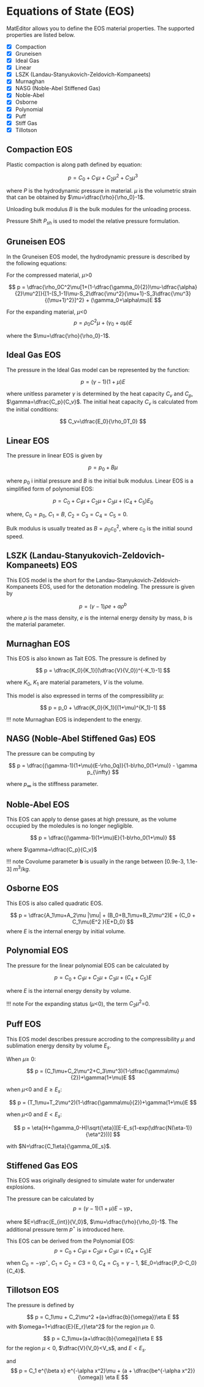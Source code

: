 # Equations of State (EOS)

MatEditor allows you to define the EOS material properties. The supported properties are listed below.

* [x]  Compaction
* [x]  Gruneisen
* [x]  Ideal Gas
* [x]  Linear
* [x]  LSZK (Landau-Stanyukovich-Zeldovich-Kompaneets)
* [x]  Murnaghan
* [x]  NASG (Noble-Abel Stiffened Gas)
* [x]  Noble-Abel
* [x]  Osborne
* [x]  Polynomial
* [x]  Puff
* [x]  Stiff Gas
* [x]  Tillotson

## Compaction EOS
Plastic compaction is along path defined by equation:

$$
p=C_0 + C_1 \mu +C_2 \mu^2 + C_3 \mu^3
$$

where $P$ is the hydrodynamic pressure in material. $\mu$ is the volumetric strain that can be obtained by $\mu=\dfrac{\rho}{\rho_0}-1$.

Unloading bulk modulus $B$ is the bulk modules for the unloading process.

Pressure Shift $P_{sh}$ is used to model the relative pressure formulation.

## Gruneisen EOS

In the Gruneisen EOS model, the hydrodynamic pressure is described by the following equations:

For the compressed material, $\mu$>0

$$
p = \dfrac{\rho_0C^2\mu[1+(1-\dfrac{\gamma_0}{2})\mu-\dfrac{\alpha}{2}\mu^2]}{[1-(S_1-1)\mu-S_2\dfrac{\mu^2}{\mu+1}-S_3\dfrac{\mu^3}{(\mu+1)^2}]^2} + (\gamma_0+\alpha\mu)E
$$

For the expanding material, $\mu$<0
$$
p = \rho_0C^2\mu + (\gamma_0+\alpha\mu)E
$$

where the $\mu=\dfrac{\rho}{\rho_0}-1$.

## Ideal Gas EOS
The pressure in the Ideal Gas model can be represented by the function:

$$
p = (\gamma-1)(1+\mu)E
$$

where unitless parameter $\gamma$ is determined by the heat capacity $C_v$ and $C_p$, $\gamma=\dfrac{C_p}{C_v}$. The initial heat capacity $C_v$ is calculated from the initial conditions:

$$
C_v=\dfrac{E_0}{\rho_0T_0}
$$

## Linear EOS

The pressure in linear EOS is given by 

$$
p = p_0 + B\mu
$$

where $p_0$ i initial pressure and $B$ is the initial bulk modulus. Linear EOS is a simplified form of polynomial EOS:

$$
p=C_0+C_1\mu + C_2\mu + C_3\mu + (C_4+C_5)E_0
$$

where, $C_0=p_0$, $C_1=B$, $C_2=C_3 = C_4 = C_5 = 0$.

Bulk modulus is usually treated as $B=\rho_0c_0^2$, where $c_0$ is the initial sound speed.

## LSZK (Landau-Stanyukovich-Zeldovich-Kompaneets) EOS
This EOS model is the short for the Landau-Stanyukovich-Zeldovich-Kompaneets EOS, used for the detonation modeling. The pressure is given by

$$
p = (\gamma-1)\rho e + a \rho^b
$$

where $\rho$ is the mass density, $e$ is the internal energy density by mass, $b$ is the material parameter.

## Murnaghan EOS

This EOS is also known as Tait EOS. The pressure is defined by 

$$
p = \dfrac{K_0}{K_1}[(\dfrac{V}{V_0})^{-K_1}-1]
$$

where $K_0$, $K_1$ are material parameters, $V$ is the volume.

This model is also expressed in terms of the compressibility $\mu$:

$$
p = p_0 + \dfrac{K_0}{K_1}[(1+\mu)^{K_1}-1]
$$

!!! note
    Murnaghan EOS is independent to the energy.


## NASG (Noble-Abel Stiffened Gas) EOS

The pressure can be computing by 

$$
p = \dfrac{(\gamma-1)(1+\mu)(E-\rho_0q)}{1-b\rho_0(1+\mu)} - \gamma p_{\infty}
$$

where $p_{\infty}$ is the stiffness parameter. 

## Noble-Abel EOS
This EOS can apply to dense gases at high pressure, as the volume occupied by the moledules is no longer negligible.

$$
p = \dfrac{(\gamma-1)(1+\mu)E}{1-b\rho_0(1+\mu)}
$$

where $\gamma=\dfrac{C_p}{C_v}$

!!! note
    Covolume parameter **b** is usually in the range between [0.9e-3, 1.1e-3] $m^3/kg$.


## Osborne EOS
This EOS is also called quadratic EOS.

$$
p = \dfrac{A_1\mu+A_2\mu |\mu| + (B_0+B_1\mu+B_2\mu^2)E + (C_0 + C_1\mu)E^2 }{E+D_0}
$$
where $E$ is the internal energy by initial volume. 


## Polynomial EOS
The pressure for the linear polynomial EOS can be calculated by 

$$
p=C_0+C_1\mu + C_2\mu + C_3\mu + (C_4+C_5)E
$$

where $E$ is the internal energy density by volume.

!!! note 
    For the expanding status ($\mu$<0), the term $C_2\mu^2$=0.


## Puff EOS
This EOS model describes pressure accroding to the compressibility $\mu$ and sublimation energy density by volume $E_s$.

When $\mu\geq$ 0:

$$
p = (C_1\mu+C_2\mu^2+C_3\mu^3)(1-\dfrac{\gamma\mu}{2})+\gamma(1+\mu)E
$$

when $\mu$<0 and $E\geq E_s$:

$$
p = (T_1\mu+T_2\mu^2)(1-\dfrac{\gamma\mu}{2})+\gamma(1+\mu)E
$$

when $\mu$<0 and $E<E_s$:

$$
p = \eta[H+(\gamma_0-H)\sqrt{\eta}][E-E_s(1-exp(\dfrac{N(\eta-1)}{\eta^2}))]
$$

with $N=\dfrac{C_1\eta}{\gamma_0E_s}$.


## Stiffened Gas EOS
This EOS was originally designed to simulate water for underwater explosions.

The pressure can be calculated by 
$$
p = (\gamma-1)(1+\mu)E - \gamma p_{\star}
$$

where $E=\dfrac{E_{int}}{V_0}$, $\mu=\dfrac{\rho}{\rho_0}-1$. The additional pressure term $p^{\star}$ is introduced here.

This EOS can be derived from the Polynomial EOS:
$$
p=C_0+C_1\mu + C_2\mu + C_3\mu + (C_4+C_5)E
$$
when $C_0 = -\gamma p^{\star}$, $C_1=C_2=C3=0$, $C_4=C_5=\gamma-1$, $E_0=\dfrac{P_0-C_0}{C_4}$.

## Tillotson EOS

The pressure is defined by

$$
p = C_1\mu + C_2\mu^2 +(a+\dfrac{b}{\omega})\eta E 
$$
with $\omega=1+\dfrac{E}{E_r}\eta^2$ for the region $\mu \geq$ 0.

$$
p = C_1\mu+(a+\dfrac{b}{\omega})\eta E
$$
for the region $\mu<0$, $\dfrac{V}{V_0}<V_s$, and $E<E_s$. 

and 
$$
p = C_1 e^{\beta x} e^{-\alpha x^2}\mu + (a + \dfrac{be^{-\alpha x^2}}{\omega}) \eta E
$$








